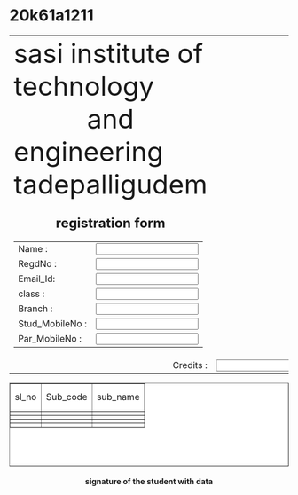 # 20k61a1211
<html>
	<title>
		registration form for students
	</title>
<center>
<table>
<tr>
<td>
	<head><font size="50">
		sasi institute of technology <br><center>and<br></center>engineering tadepalligudem
		</font>
	</head>
	<body>
		<h3><font size="5">
			<center>registration form</center>
			<font>
		</h3>
</center>
		<table>
			<tr>
				<td>Name :</td>
				<td><input type="text"></td>
			</tr>
			<tr><td>RegdNo :</td>		
                  <td><input type="text"></td></tr>
			<tr><td>Email_Id:</td>
				<td><input type="text"></td</tr>
			<tr><td>class :</td>
			<td><input type="text"></td></tr>
			<tr><td>Branch :</td>
			<td><input type="text"></td>
			</tr> 
			<tr><td>Stud_MobileNo :</td>
			<td><input type="number"></td></tr>
			<tr>
				<td>Par_MobileNo :</td>
				<td><input type="number"></td></tr>
			</table>
		<tr align="right"><td>Credits :</td>
			<td><input type="number"></td></tr>
		<table bgcolor="white" border="1"width="700px" height="150">
			<tr width="800" height="50"><td><center>sl_no</center></td><td><center>Sub_code</center></td><td><center>sub_name</center></td></tr>
			<tr><td></td><td></td><td></td></tr>
			<tr><td></td><td></td><td></td></tr>
			<tr><td></td><td></td><td></td></tr>
			<tr><td></td><td></td><td></td></tr>
		</table>
			<h4>signature of the student with data</h4>
		
</td>
</tr>
</body>
</html>
